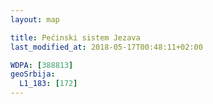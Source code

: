 ```yaml
---
layout: map

title: Pećinski sistem Jezava
last_modified_at: 2018-05-17T00:48:11+02:00

WDPA: [388813]
geoSrbija:
  L1_183: [172]
---
```

